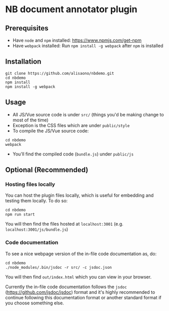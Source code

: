 # NB document annotator plugin

## Prerequisites
- Have `node` and `npm` installed: https://www.npmjs.com/get-npm
- Have `webpack` installed: Run `npm install -g webpack` after `npm` is installed

## Installation
```
git clone https://github.com/alisaono/nbdemo.git
cd nbdemo
npm install
npm install -g webpack
```

## Usage
- All JS/Vue source code is under `src/` (things you'd be making change to most of the time)
- Exception is the CSS files which are under `public/style`
- To compile the JS/Vue source code:
```
cd nbdemo
webpack
```
- You'll find the compiled code (`bundle.js`) under `public/js`

## Optional (Recommended)

### Hosting files locally
You can host the plugin files locally, which is useful for embedding and testing them locally. To do so:
```
cd nbdemo
npm run start
```
You will then find the files hosted at `localhost:3001` (e.g. `localhost:3001/js/bundle.js`)

### Code documentation
To see a nice webpage version of the in-file code documentation as, do:
```
cd nbdemo
./node_modules/.bin/jsdoc -r src/ -c jsdoc.json
```
You will then find `out/index.html` which you can view in your browser.


Currently the in-file code documentation follows the `jsdoc` (https://github.com/jsdoc/jsdoc) format and it's highly recommended to continue following this documentation format or another standard format if you choose something else.
